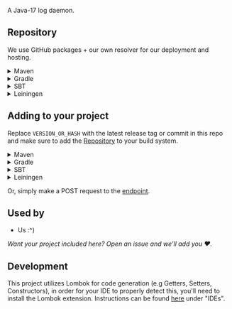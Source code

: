 A Java-17 log daemon.

## Repository

We use GitHub packages + our own resolver for our deployment and hosting.

<details>
  <summary>Maven</summary>
  
  ```xml
  <repositories>
    <repository>
      <id>casterlabs-maven</id>
      <url>https://repo.casterlabs.co/maven</url>
    </repository>
  </repositories>
  ```
</details>

<details>
  <summary>Gradle</summary>
  
  ```gradle
allprojects {
	repositories {
		maven { url 'https://repo.casterlabs.co/maven' }
	}
}
  ```
</details>

<details>
  <summary>SBT</summary>
  
  ```
resolvers += "casterlabs-maven" at "https://repo.casterlabs.co/maven"
  ```
</details>

<details>
  <summary>Leiningen</summary>
  
  ```
:repositories [["casterlabs-maven" "https://repo.casterlabs.co/maven"]]
  ```
</details>

## Adding to your project

Replace `VERSION_OR_HASH` with the latest release tag or commit in this repo and make sure to add the [Repository](https://github.com/Casterlabs/log-strudel#Repository) to your build system.

<details>
  <summary>Maven</summary>
  
  ```xml
    <dependency>
        <groupId>co.casterlabs.log_strudel</groupId>
        <artifactId>java_client</artifactId>
        <VERSION_OR_HASH>VERSION_OR_HASH</VERSION_OR_HASH>
    </dependency>
  ```
</details>

<details>
  <summary>Gradle</summary>
  
  ```gradle
	dependencies {
        implementation 'co.casterlabs.log_strudel:java_client:VERSION_OR_HASH'
	}
  ```
</details>

<details>
  <summary>SBT</summary>
  
  ```
libraryDependencies += "co.casterlabs.log_strudel" % "java_client" % "VERSION_OR_HASH"
  ```
</details>

<details>
  <summary>Leiningen</summary>
  
  ```
:dependencies [[co.casterlabs.log_strudel/java_client "VERSION_OR_HASH"]]	
  ```
</details>

Or, simply make a POST request to the [endpoint](https://www.postman.com/casterlabs/workspace/casterlabs-api/request/11546462-028e46df-1fb9-473d-97af-da80d9806d9f?action=share&creator=11546462&ctx=documentation).

## Used by

- Us :^)

_Want your project included here? Open an issue and we'll add you ❤._

## Development

This project utilizes Lombok for code generation (e.g Getters, Setters, Constructors), in order for your IDE to properly detect this, you'll need to install the Lombok extension. Instructions can be found [here](https://projectlombok.org/setup/) under "IDEs".
